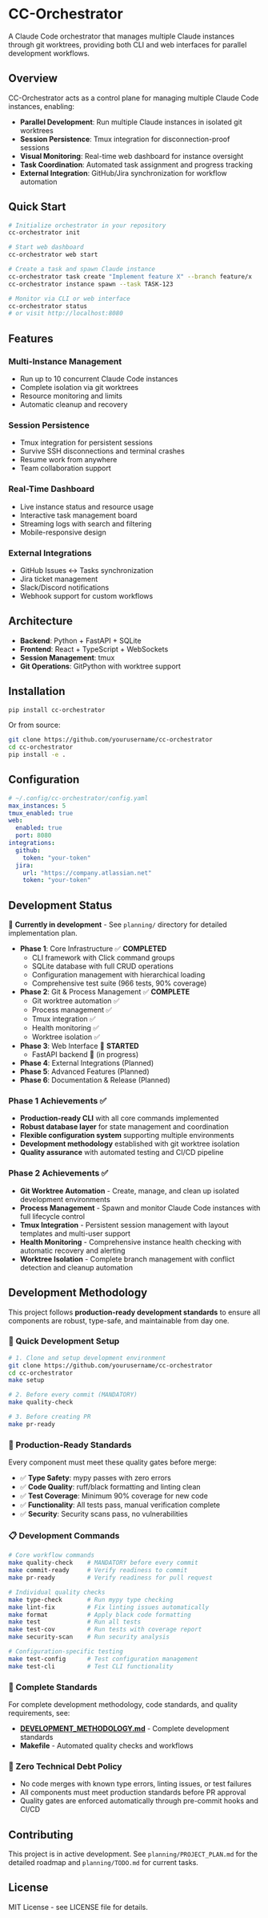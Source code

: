 # CC-Orchestrator

A Claude Code orchestrator that manages multiple Claude instances through git worktrees, providing both CLI and web interfaces for parallel development workflows.

## Overview

CC-Orchestrator acts as a control plane for managing multiple Claude Code instances, enabling:

- **Parallel Development**: Run multiple Claude instances in isolated git worktrees
- **Session Persistence**: Tmux integration for disconnection-proof sessions
- **Visual Monitoring**: Real-time web dashboard for instance oversight
- **Task Coordination**: Automated task assignment and progress tracking
- **External Integration**: GitHub/Jira synchronization for workflow automation

## Quick Start

```bash
# Initialize orchestrator in your repository
cc-orchestrator init

# Start web dashboard
cc-orchestrator web start

# Create a task and spawn Claude instance
cc-orchestrator task create "Implement feature X" --branch feature/x
cc-orchestrator instance spawn --task TASK-123

# Monitor via CLI or web interface
cc-orchestrator status
# or visit http://localhost:8080
```

## Features

### Multi-Instance Management
- Run up to 10 concurrent Claude Code instances
- Complete isolation via git worktrees
- Resource monitoring and limits
- Automatic cleanup and recovery

### Session Persistence
- Tmux integration for persistent sessions
- Survive SSH disconnections and terminal crashes
- Resume work from anywhere
- Team collaboration support

### Real-Time Dashboard
- Live instance status and resource usage
- Interactive task management board
- Streaming logs with search and filtering
- Mobile-responsive design

### External Integrations
- GitHub Issues ↔ Tasks synchronization
- Jira ticket management
- Slack/Discord notifications
- Webhook support for custom workflows

## Architecture

- **Backend**: Python + FastAPI + SQLite
- **Frontend**: React + TypeScript + WebSockets
- **Session Management**: tmux
- **Git Operations**: GitPython with worktree support

## Installation

```bash
pip install cc-orchestrator
```

Or from source:
```bash
git clone https://github.com/yourusername/cc-orchestrator
cd cc-orchestrator
pip install -e .
```

## Configuration

```yaml
# ~/.config/cc-orchestrator/config.yaml
max_instances: 5
tmux_enabled: true
web:
  enabled: true
  port: 8080
integrations:
  github:
    token: "your-token"
  jira:
    url: "https://company.atlassian.net"
    token: "your-token"
```

## Development Status

🚧 **Currently in development** - See `planning/` directory for detailed implementation plan.

- **Phase 1**: Core Infrastructure ✅ **COMPLETED**
  - CLI framework with Click command groups
  - SQLite database with full CRUD operations
  - Configuration management with hierarchical loading
  - Comprehensive test suite (966 tests, 90% coverage)
- **Phase 2**: Git & Process Management ✅ **COMPLETE**
  - Git worktree automation ✅
  - Process management ✅
  - Tmux integration ✅
  - Health monitoring ✅
  - Worktree isolation ✅
- **Phase 3**: Web Interface 🚧 **STARTED**
  - FastAPI backend 🚧 (in progress)
- **Phase 4**: External Integrations (Planned)
- **Phase 5**: Advanced Features (Planned)
- **Phase 6**: Documentation & Release (Planned)

### Phase 1 Achievements ✅
- **Production-ready CLI** with all core commands implemented
- **Robust database layer** for state management and coordination
- **Flexible configuration system** supporting multiple environments
- **Development methodology** established with git worktree isolation
- **Quality assurance** with automated testing and CI/CD pipeline

### Phase 2 Achievements ✅
- **Git Worktree Automation** - Create, manage, and clean up isolated development environments
- **Process Management** - Spawn and monitor Claude Code instances with full lifecycle control
- **Tmux Integration** - Persistent session management with layout templates and multi-user support
- **Health Monitoring** - Comprehensive instance health checking with automatic recovery and alerting
- **Worktree Isolation** - Complete branch management with conflict detection and cleanup automation

## Development Methodology

This project follows **production-ready development standards** to ensure all components are robust, type-safe, and maintainable from day one.

### 🚀 Quick Development Setup

```bash
# 1. Clone and setup development environment
git clone https://github.com/yourusername/cc-orchestrator
cd cc-orchestrator
make setup

# 2. Before every commit (MANDATORY)
make quality-check

# 3. Before creating PR
make pr-ready
```

### 🎯 Production-Ready Standards

Every component must meet these quality gates before merge:

- ✅ **Type Safety**: mypy passes with zero errors
- ✅ **Code Quality**: ruff/black formatting and linting clean
- ✅ **Test Coverage**: Minimum 90% coverage for new code
- ✅ **Functionality**: All tests pass, manual verification complete
- ✅ **Security**: Security scans pass, no vulnerabilities

### 📋 Development Commands

```bash
# Core workflow commands
make quality-check    # MANDATORY before every commit
make commit-ready     # Verify readiness to commit
make pr-ready         # Verify readiness for pull request

# Individual quality checks
make type-check       # Run mypy type checking
make lint-fix         # Fix linting issues automatically
make format           # Apply black code formatting
make test             # Run all tests
make test-cov         # Run tests with coverage report
make security-scan    # Run security analysis

# Configuration-specific testing
make test-config      # Test configuration management
make test-cli         # Test CLI functionality
```

### 📖 Complete Standards

For complete development methodology, code standards, and quality requirements, see:
- **[DEVELOPMENT_METHODOLOGY.md](./DEVELOPMENT_METHODOLOGY.md)** - Complete development standards
- **Makefile** - Automated quality checks and workflows

### 🔄 Zero Technical Debt Policy

- No code merges with known type errors, linting issues, or test failures
- All components must meet production standards before PR approval
- Quality gates are enforced automatically through pre-commit hooks and CI/CD

## Contributing

This project is in active development. See `planning/PROJECT_PLAN.md` for the detailed roadmap and `planning/TODO.md` for current tasks.

## License

MIT License - see LICENSE file for details.
